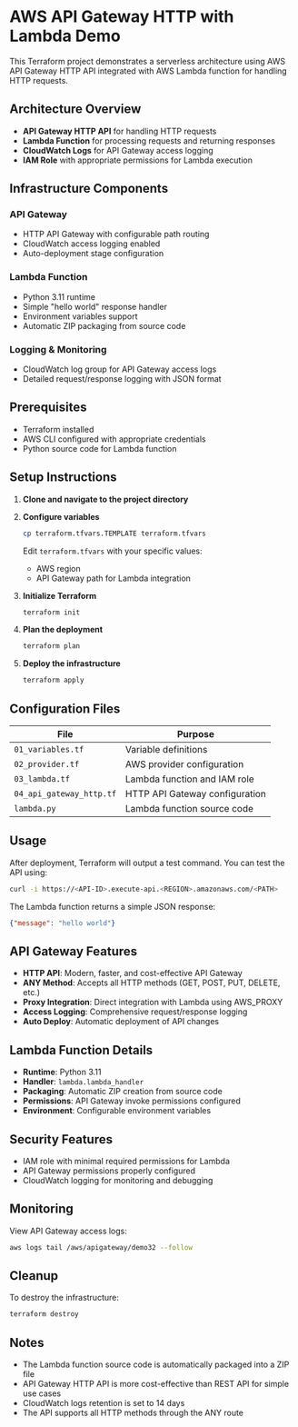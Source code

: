 # AWS API Gateway HTTP with Lambda Demo

This Terraform project demonstrates a serverless architecture using AWS API Gateway HTTP API integrated with AWS Lambda function for handling HTTP requests.

## Architecture Overview

- **API Gateway HTTP API** for handling HTTP requests
- **Lambda Function** for processing requests and returning responses
- **CloudWatch Logs** for API Gateway access logging
- **IAM Role** with appropriate permissions for Lambda execution

## Infrastructure Components

### API Gateway
- HTTP API Gateway with configurable path routing
- CloudWatch access logging enabled
- Auto-deployment stage configuration

### Lambda Function
- Python 3.11 runtime
- Simple "hello world" response handler
- Environment variables support
- Automatic ZIP packaging from source code

### Logging & Monitoring
- CloudWatch log group for API Gateway access logs
- Detailed request/response logging with JSON format

## Prerequisites

- Terraform installed
- AWS CLI configured with appropriate credentials
- Python source code for Lambda function

## Setup Instructions

1. **Clone and navigate to the project directory**

2. **Configure variables**
   ```bash
   cp terraform.tfvars.TEMPLATE terraform.tfvars
   ```
   Edit `terraform.tfvars` with your specific values:
   - AWS region
   - API Gateway path for Lambda integration

3. **Initialize Terraform**
   ```bash
   terraform init
   ```

4. **Plan the deployment**
   ```bash
   terraform plan
   ```

5. **Deploy the infrastructure**
   ```bash
   terraform apply
   ```

## Configuration Files

| File | Purpose |
|------|---------| 
| `01_variables.tf` | Variable definitions |
| `02_provider.tf` | AWS provider configuration |
| `03_lambda.tf` | Lambda function and IAM role |
| `04_api_gateway_http.tf` | HTTP API Gateway configuration |
| `lambda.py` | Lambda function source code |

## Usage

After deployment, Terraform will output a test command. You can test the API using:

```bash
curl -i https://<API-ID>.execute-api.<REGION>.amazonaws.com/<PATH>
```

The Lambda function returns a simple JSON response:
```json
{"message": "hello world"}
```

## API Gateway Features

- **HTTP API**: Modern, faster, and cost-effective API Gateway
- **ANY Method**: Accepts all HTTP methods (GET, POST, PUT, DELETE, etc.)
- **Proxy Integration**: Direct integration with Lambda using AWS_PROXY
- **Access Logging**: Comprehensive request/response logging
- **Auto Deploy**: Automatic deployment of API changes

## Lambda Function Details

- **Runtime**: Python 3.11
- **Handler**: `lambda.lambda_handler`
- **Packaging**: Automatic ZIP creation from source code
- **Permissions**: API Gateway invoke permissions configured
- **Environment**: Configurable environment variables

## Security Features

- IAM role with minimal required permissions for Lambda
- API Gateway permissions properly configured
- CloudWatch logging for monitoring and debugging

## Monitoring

View API Gateway access logs:
```bash
aws logs tail /aws/apigateway/demo32 --follow
```

## Cleanup

To destroy the infrastructure:
```bash
terraform destroy
```

## Notes

- The Lambda function source code is automatically packaged into a ZIP file
- API Gateway HTTP API is more cost-effective than REST API for simple use cases
- CloudWatch logs retention is set to 14 days
- The API supports all HTTP methods through the ANY route